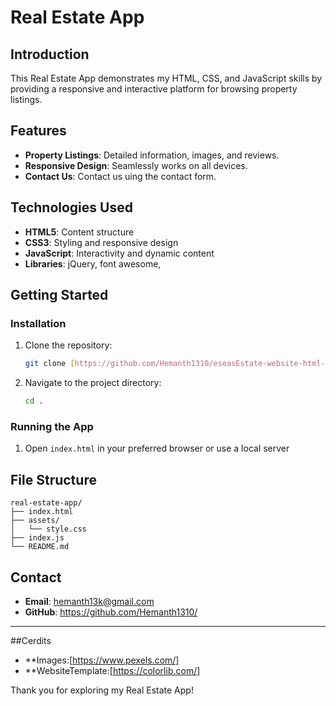 # Real Estate App

## Introduction

This Real Estate App demonstrates my HTML, CSS, and JavaScript skills by providing a responsive and interactive platform for browsing property listings.

## Features

- **Property Listings**: Detailed information, images, and reviews.
- **Responsive Design**: Seamlessly works on all devices.
- **Contact Us**: Contact us uing the contact form.

## Technologies Used

- **HTML5**: Content structure
- **CSS3**: Styling and responsive design
- **JavaScript**: Interactivity and dynamic content
- **Libraries**: jQuery, font awesome,

## Getting Started

### Installation

1. Clone the repository:
   ```bash
   git clone [https://github.com/Hemanth1310/eseasEstate-website-html-js.git]
   ```
2. Navigate to the project directory:
   ```bash
   cd .
   ```

### Running the App

1. Open `index.html` in your preferred browser or use a local server

## File Structure

```
real-estate-app/
├── index.html
├── assets/
│   └── style.css
├── index.js
└── README.md
```

## Contact

- **Email**: hemanth13k@gmail.com
- **GitHub**: https://github.com/Hemanth1310/

---
##Cerdits
- **Images:[https://www.pexels.com/]
- **WebsiteTemplate:[https://colorlib.com/]
  
Thank you for exploring my Real Estate App!

